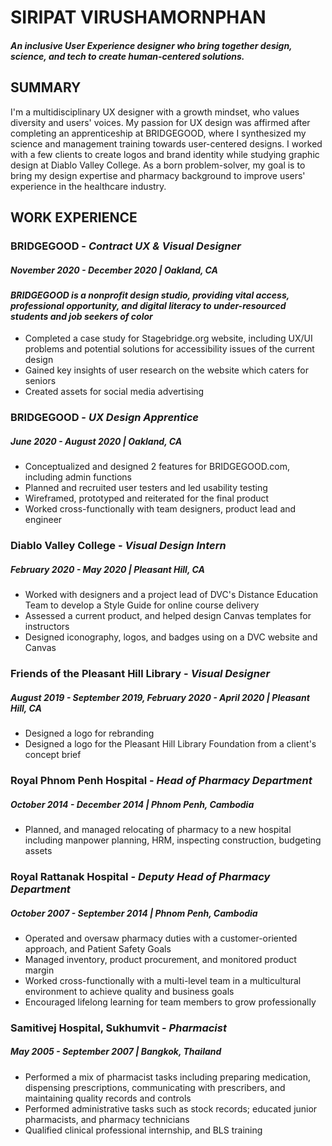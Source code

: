 # SIRIPAT VIRUSHAMORNPHAN
##### *An inclusive User Experience designer who bring together design, science, and tech to create human-centered solutions.*

## SUMMARY
I'm a multidisciplinary UX designer with a growth mindset, who values diversity and users' voices. My passion for UX design was affirmed after completing an apprenticeship at BRIDGEGOOD, where I synthesized my science and management training towards user-centered designs. I worked with a few clients to create logos and brand identity while studying graphic design at Diablo Valley College.
As a born problem-solver, my goal is to bring my design expertise and pharmacy background to improve users' experience in the healthcare industry.

## WORK EXPERIENCE

### BRIDGEGOOD - *Contract UX & Visual Designer*
##### November 2020 - December 2020 | Oakland, CA
#### *BRIDGEGOOD is a nonprofit design studio, providing vital access, professional opportunity, and digital literacy to under-resourced students and job seekers of color*
- Completed a case study for Stagebridge.org website, including UX/UI problems and potential solutions for accessibility issues of the current design
- Gained key insights of user research on the website which caters for seniors
- Created assets for social media advertising 

### BRIDGEGOOD - *UX Design Apprentice*
##### June 2020 - August 2020 | Oakland, CA
- Conceptualized and designed 2 features for BRIDGEGOOD.com, including admin functions
- Planned and recruited user testers and led usability testing
- Wireframed, prototyped and reiterated for the final product
- Worked cross-functionally with team designers, product lead and engineer

### Diablo Valley College - *Visual Design Intern*
##### February 2020 - May 2020 | Pleasant Hill, CA
- Worked with designers and a project lead of DVC's Distance Education Team to develop a Style Guide for online course delivery
- Assessed a current product, and helped design Canvas templates for instructors
- Designed iconography, logos, and badges using on a DVC website and Canvas

### Friends of the Pleasant Hill Library - *Visual Designer*
##### August 2019 - September 2019, February 2020 - April 2020 | Pleasant Hill, CA
- Designed a logo for rebranding
- Designed a logo for the Pleasant Hill Library Foundation from a client's concept brief

### Royal Phnom Penh Hospital - *Head of Pharmacy Department*
##### October 2014 - December 2014 | Phnom Penh, Cambodia
- Planned, and managed relocating of pharmacy to a new hospital including manpower planning, HRM, inspecting construction, budgeting assets

### Royal Rattanak Hospital - *Deputy Head of Pharmacy Department*
##### October 2007 - September 2014 | Phnom Penh, Cambodia
- Operated and oversaw pharmacy duties with a customer-oriented approach, and Patient Safety Goals
- Managed inventory, product procurement, and monitored product margin
- Worked cross-functionally with a multi-level team in a multicultural environment to achieve quality and business goals
- Encouraged lifelong learning for team members to grow professionally

### Samitivej Hospital, Sukhumvit - *Pharmacist*
##### May 2005 - September 2007 | Bangkok, Thailand
- Performed a mix of pharmacist tasks including preparing medication, dispensing prescriptions, communicating with prescribers, and maintaining quality records and controls
- Performed administrative tasks such as stock records; educated junior pharmacists, and pharmacy technicians
- Qualified clinical professional internship, and BLS training


